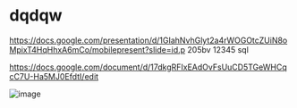 # dqdqw

https://docs.google.com/presentation/d/1GIahNvhGlyt2a4rWOGOtcZUiN8oMpixT4HqHhxA6mCo/mobilepresent?slide=id.p
205bv 12345 sql

https://docs.google.com/document/d/17dkgRFIxEAdOvFsUuCD5TGeWHCqcC7U-Ha5MJ0EfdtI/edit

![image](https://github.com/REVOUTION1/dem-eksamen/assets/112682423/1390b1e0-b487-4ff9-9d0f-31ef92d7e6b8)
